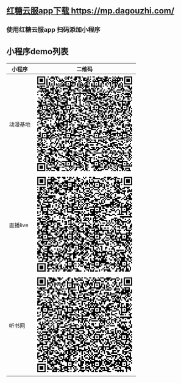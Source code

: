 
## [红糖云服app下载 https://mp.dagouzhi.com/ ](https://mp.dagouzhi.com/)

### 使用红糖云服app 扫码添加小程序

## 小程序demo列表
| 小程序  | 二维码 |
| ------------- | ------------- |
| 动漫基地  | ![小程序码](./animation_996/qrcode.png) |
| 直播live  | ![小程序码](./live_996/qrcode.png) |
| 听书网  | ![小程序码](./ting_996/qrcode.png) |
